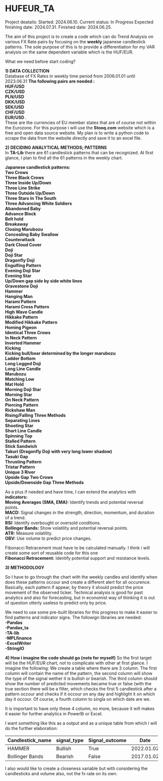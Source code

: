 # HUFEUR_TA 
Project deatails:
Started: 2024.06.10.
Current status: In Progress
Expected finishing date: 2024.07.31.
Finished date: 2024.06.25.

The aim of this project is to create a code which can do Trend Analysis on various FX Rate pairs by focusing on the **weekly** japanese candlestick patterns. 
The sole purpose of this is to provide a differentiation for my VAR analysis on the same dependent variable which is the HUF/EUR.

What we need before start coding?

**1) DATA COLLECTION**
<br> Database of FX Rates in weekly time period from 2006.01.01 until 2023.06.31
**The following pairs are needed : <br>HUF/USD	<br>CZK/USD	<br>PLN/USD	<br>DKK/USD	<br>SEK/USD	<br>CHF/USD	<br>EUR/USD**  . 
<br>These are the currencies of EU member states that are of course not within the Eurozone.
For this purpose i will use the **Stooq.com** website which is a free and open data source website. My plan is to write a python code to scrape the data from the website directly and save it to an excel file.
  
**2) DECIDING ANALYTICAL METHODS;    PATTERNS**
<br> In **TA-Lib** there are 61 candlestick patterns that can be recognized. At first glance, I plan to find all the 61 patterns in the weekly chart.

**Japanese candlestick patterns:**
**<br> Two Crows
<br> Three Black Crows
<br> Three Inside Up/Down
<br> Three Line Strike
<br> Three Outside Up/Down
<br> Three Stars In The South
<br> Three Advancing White Soldiers
<br> Abandoned Baby
<br> Advance Block
<br> Belt hold
<br> Breakaway
<br> Closing Marubozu
<br> Concealing Baby Swallow
<br> Counterattack
<br> Dark Cloud Cover
<br> Doji
<br> Doji Star
<br> Dragonfly Doji 
<br> Engulfing Pattern
<br> Evening Doji Star
<br> Evening Star
<br> Up/Down gap side by side white lines
<br> Gravestone Doji
<br> Hammer
<br> Hanging Man
<br> Harami Pattern
<br> Harami Cross Pattern
<br> High Wave Candle
<br> Hikkake Pattern
<br> Modified Hikkake Pattern
<br> Homing Pigeon
<br> Identical Three Crows
<br> In Neck Pattern
<br> Inverted Hammer
<br> Kicking
<br> Kicking   bull/bear determined by the longer marubozu
<br> Ladder Bottom
<br> Long Legged Doji
<br> Long Line Candle
<br> Marubozu
<br> Matching Low
<br> Mat Hold
<br> Morning Doji Star
<br> Morning Star
<br> On Neck Pattern
<br> Piercing Pattern
<br> Rickshaw Man
<br> Rising/Falling Three Methods
<br> Separating Lines
<br> Shooting Star
<br> Short Line Candle
<br> Spinning Top
<br> Stalled Pattern
<br> Stick Sandwich
<br> Takuri (Dragonfly Doji with very long lower shadow)
<br> Tasuki Gap
<br> Thrusting Pattern
<br> Tristar Pattern
<br> Unique 3 River
<br> Upside Gap Two Crows
<br> Upside/Downside Gap Three Methods**

As a plus if needed and have time, I can extend the analytics with **indicators:**
<br>**Moving Averages (SMA, EMA):** Identify trends and potential reversal points.
<br>**MACD:** Signal changes in the strength, direction, momentum, and duration of a trend.
<br>**RSI:** Identify overbought or oversold conditions.
<br>**Bollinger Bands:** Show volatility and potential reversal points.
<br>**ATR:** Measure volatility.
<br>**OBV:** Use volume to predict price changes.

Fibonacci Retracement must have to be calculated manually. I think i will create some sort of reusable code for this one
<br>**Fibonacci Retracement:** Identify potential support and resistance levels.


**3) METHODOLOGY**

So I have to go through the chart with the weekly candles and identify when does these patterns occour and create a different alert for all occurence. Basically, each pattern if appear, by theory it should predict the price movement of the observed ticker.  Technical analysis is good for past analytics and also for forecasting, but in economist way of thinking it is out of question utterly useless to predict only by price.

We need to use some pre-built libraries for this progress to make it easier to find patterns and indicator signs.
The followign libraries are needed:
<br> **-Pandas**
<br> **-Pandas_ta**
<br> **-TA-lib**
<br> **-MPLfinance**
<br> **-ExcelWriter**
<br> **-StringIO**


**4) How i imagine the code should go (note for myself)**
So the first target will be the HUF/EUR chart, not to complicate with other at first glance. I imagine the following:
We create a table where there are 3 column. The first column will contain the name of the pattern, the second column will show the type of the signal wether it is bullish or bearish. The third column should show the number of predicted movements became true or false (with the true section there will be a filter, which checks the first 5 candlestick after a pattern occour and checks if it occour on any day and highlight it on which day it occour. Of course, a fourth column to singla on which date are we.

It is important to have only these 4 column, no more, because it will makes it easier for further analytics in PowerBi or Excel.

I want something like this as a output and as a unique table from which i will do the further elaboration:

| Candlestick_name          | signal_type        | Signal_outcome                | Date     |
| ------------- | ------------- | -------------       | ------------- |
| HAMMER     | Bullish       |         True      | 2022.01.02    |
| Bollinger Bands       | Bearish       |  False    | 2017.01.02    |


I also would like to create a closeness variable but with considering the candlesticks and volume also, not the fx rate on its own.
